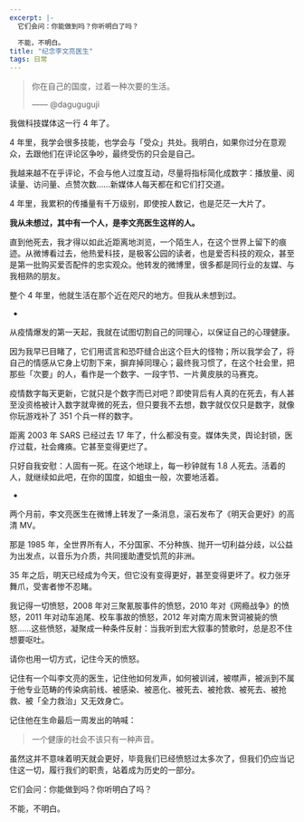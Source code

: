 ```yaml
---
excerpt: |-
  它们会问：你能做到吗？你听明白了吗？

  不能，不明白。
title: "纪念李文亮医生"
tags: 日常
---
```


> 你在自己的国度，过着一种次要的生活。  
> 
> —— @daguguguji

我做科技媒体这一行 4 年了。

4 年里，我学会很多技能，也学会与「受众」共处。我明白，如果你过分在意观众，去跟他们在评论区争吵，最终受伤的只会是自己。

我越来越不在乎评论，不会与他人过度互动，尽量将指标简化成数字：播放量、阅读量、访问量、点赞次数……新媒体人每天都在和它们打交道。

4 年里，我累积的传播量有千万级别，即使按人数记，也是茫茫一大片了。

**我从未想过，其中有一个人，是李文亮医生这样的人。**

直到他死去，我才得以如此近距离地浏览，一个陌生人，在这个世界上留下的痕迹。从微博看过去，他热爱科技，是极客公园的读者，也是爱否科技的观众，甚至是第一批购买爱否配件的忠实观众。他转发的微博里，很多都是同行业的友媒、与我相熟的朋友。

整个 4 年里，他就生活在那个近在咫尺的地方。但我从未想到过。

-

从疫情爆发的第一天起，我就在试图切割自己的同理心，以保证自己的心理健康。

因为我早已目睹了，它们用谎言和恐吓缝合出这个巨大的怪物；所以我学会了，将自己的情感从它身上切割下来，摒弃掉同理心；最终我习惯了，在这个社会里，把那些「次要」的人，看作是一个数字、一段字节、一片黄皮肤的马赛克。

疫情数字每天更新，它就只是个数字而已对吧？即使背后有人真的在死去，有人甚至没资格被计入数字就卑微的死去，但只要我不去想，数字就仅仅只是数字，就像你玩游戏补了 351 个兵一样的数字。

距离 2003 年 SARS 已经过去 17 年了，什么都没有变。媒体失灵，舆论封锁，医疗过载，社会瘫痪。它甚至变得更烂了。

只好自我安慰：人固有一死。在这个地球上，每一秒钟就有 1.8 人死去。活着的人，就继续如此吧，在你的国度，如蛆虫一般，次要地活着。

-

两个月前，李文亮医生在微博上转发了一条消息，滚石发布了《明天会更好》的高清 MV。

那是 1985 年，全世界所有人，不分国家、不分种族、抛开一切利益分歧，以公益为出发点，以音乐为介质，共同援助遭受饥荒的非洲。

35 年之后，明天已经成为今天，但它没有变得更好，甚至变得更坏了。权力张牙舞爪，受害者惨不忍睹。

我记得一切愤怒，2008 年对三聚氰胺事件的愤怒，2010 年对《网瘾战争》的愤怒，2011 年对动车追尾、校车事故的愤怒，2012 年对南方周末贺词被毙的愤怒……这些愤怒，凝聚成一种条件反射：当我听到宏大叙事的赞歌时，总是忍不住想要呕吐。

请你也用一切方式，记住今天的愤怒。

记住有一个叫李文亮的医生，记住他如何发声，如何被训诫，被噤声，被派到不属于他专业范畴的传染病前线、被感染、被恶化、被死去、被抢救、被死去、被抢救、被「全力救治」又无效身亡。

记住他在生命最后一周发出的呐喊：

> 一个健康的社会不该只有一种声音。

虽然这并不意味着明天就会更好，毕竟我们已经愤怒过太多次了，但我们仍应当记住这一切，履行我们的职责，站着成为历史的一部分。

它们会问：你能做到吗？你听明白了吗？

不能，不明白。


